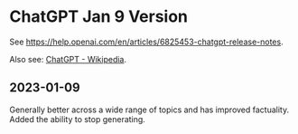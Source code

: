 # ChatGPT Jan 9 Version

See <https://help.openai.com/en/articles/6825453-chatgpt-release-notes>.

Also see: [ChatGPT - Wikipedia](https://en.wikipedia.org/wiki/ChatGPT).

## 2023-01-09

Generally better across a wide range of topics and has improved factuality. Added the ability to stop generating.